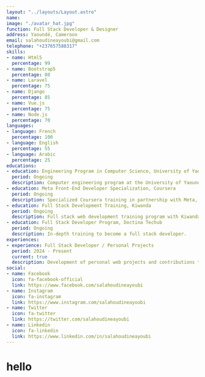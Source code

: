 ```yaml
---
layout: "../layouts/Layout.astro"
name: 
image: "./avatar_hat.jpg"
function: Full Stack Developer & Designer
address: Yaoundé, Cameroon
email: salahoudineayoubi@gmail.com
telephone: "+237657588317"
skills:
- name: Html5
  percentage: 99
- name: Bootstrap5
  percentage: 80
- name: Laravel
  percentage: 75
- name: Django
  percentage: 85
- name: Vue.js
  percentage: 75
- name: Node.js
  percentage: 70
languages:
- language: French
  percentage: 100
- language: English
  percentage: 55
- language: Arabic
  percentage: 25
educations:
- education: Engineering Program in Computer Science, University of Yaoundé I
  period: Ongoing
  description: Computer engineering program at the University of Yaoundé I.
- education: Meta Front-End Developer Specialization, Coursera
  period: Ongoing
  description: Specialized Coursera training in partnership with Meta, focused on front-end development.
- education: Full Stack Development Training, Kiwanda
  period: Ongoing
  description: Full stack web development training program with Kiwanda.
- education: Full Stack Developer Program, Doctina Techub
  period: Ongoing
  description: In-depth training to become a full stack developer.
experiences:
- experience: Full Stack Developer / Personal Projects
  period: 2024 - Present
  current: true
  description: Development of personal web projects and contributions to collaborative projects in e-commerce, online portfolios, and interactive web applications.
social:
- name: Facebook
  icon: fa-facebook-official
  link: https://www.facebook.com/salahoudineayoubi
- name: Instagram
  icon: fa-instagram
  link: https://www.instagram.com/salahoudineayoubi
- name: Twitter
  icon: fa-twitter
  link: https://twitter.com/salahoudineayoubi
- name: Linkedin
  icon: fa-linkedin
  link: https://www.linkedin.com/in/salahoudineayoubi
---
```


# hello

